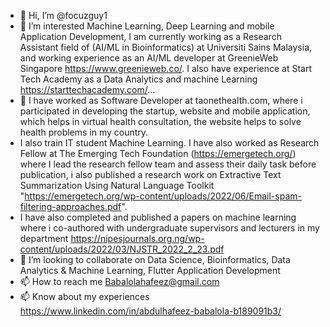 - 👋 Hi, I’m @focuzguy1
- 👀 I’m interested Machine Learning, Deep Learning and mobile Application Development, I am currently working as a Research Assistant field of (AI/ML in Bioinformatics) at Universiti Sains Malaysia, and working experience as an AI/ML developer at GreenieWeb Singapore https://www.greenieweb.co/. I also have experience at Start Tech Academy as a Data Analytics and machine Learning https://starttechacademy.com/...
- 🌱 I have worked as Software Developer at taonethealth.com, where i participated in developing the startup, website and mobile application, which helps in virtual health consultation, the website helps to solve health problems in my country. 
- I also train IT student Machine Learning. I have also worked as Research Fellow at The Emerging Tech Foundation (https://emergetech.org/) where I lead the research fellow team and assess their daily task before publication, i also published a research work on Extractive Text Summarization Using Natural Language Toolkit "https://emergetech.org/wp-content/uploads/2022/06/Email-spam-filtering-approaches.pdf". 
- I have also completed and published a papers on machine learning where i co-authored with undergraduate supervisors and lecturers in my department https://nipesjournals.org.ng/wp-content/uploads/2022/03/NJSTR_2022_2_23.pdf
- 💞️ I’m looking to collaborate on Data Science, Bioinformatics, Data Analytics & Machine Learning, Flutter Application Development
- 📫 How to reach me Babalolahafeez@gmail.com
- 📫 Know about my experiences https://www.linkedin.com/in/abdulhafeez-babalola-b189091b3/ 

<!---
focuzguy1/focuzguy1 is a ✨ special ✨ repository because its `README.md` (this file) appears on your GitHub profile.
You can click the Preview link to take a look at your changes.
--->
